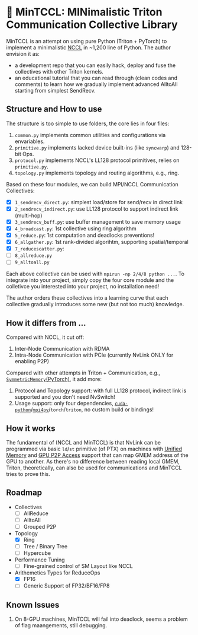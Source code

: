 # 🌱 MinTCCL: MINimalistic Triton Communication Collective Library

MinTCCL is an attempt on using pure Python (Triton + PyTorch) to implement a minimalistic [NCCL](https://github.com/NVIDIA/nccl) in ~1,200 line of Python. 
The author envision it as:
* a development repo that you can easily hack, deploy and fuse the collectives with other Triton kernels.
* an educational tutorial that you can read through (clean codes and comments) to learn how we gradually implement advanced AlltoAll starting from simplest SendRecv.

## Structure and How to use
The structure is too simple to use folders, the core lies in four files:
1. `common.py` implements common utilities and configurations via envariables.
2. `primitive.py` implements lacked device built-ins (like `syncwarp`) and 128-bit Ops.
3. `protocol.py` implements NCCL's LL128 protocol primitives, relies on `primitive.py`.
4. `topology.py` implements topology and routing algorithms, e.g., ring.

Based on these four modules, we can build MPI/NCCL Communication Collectives:
- [x] `1_sendrecv_direct.py`: simplest load/store for send/recv in direct link
- [x] `2_sendrecv_indirect.py`: use LL128 protocol to support indirect link (multi-hop)
- [x] `3_sendrecv_buff.py`: use buffer management to save memory usage
- [x] `4_broadcast.py`: 1st collective using ring algorithm
- [x] `5_reduce.py`: 1st computation and deadlocks preventions!
- [x] `6_allgather.py`: 1st rank-divided algorihtm, supporting spatial/temporal
- [x] `7_reducescatter.py`: 
- [ ] `8_allreduce.py`
- [ ] `9_alltoall.py` 

Each above collective can be used with `mpirun -np 2/4/8 python ...`.
To integrate into your project, simply copy the four core module and the colletivce you interested into your project, no installation need!

The author orders these collectives into a learning curve that each collective gradually introduces some new (but not too much) knowledge.

## How it differs from ...
Compared with NCCL, it cut off:
1. Inter-Node Communication with RDMA
2. Intra-Node Communication with PCIe (currently NvLink ONLY for enabling P2P)

Compared with other attempts in Triton + Communication, e.g., [`SymmetricMemory`(PyTorch)](https://dev-discuss.pytorch.org/t/pytorch-symmetricmemory-harnessing-nvlink-programmability-with-ease/2798), it add more:
1. Protocol and Topology support: with full LL128 protocol, indirect link is supported and you don't need NvSwitch!
2. Usage support: only four dependencies, [`cuda-python`](https://nvidia.github.io/cuda-python/cuda-bindings/latest/install.html)/[`mpi4py`](https://mpi4py.readthedocs.io/en/stable/)/`torch`/`triton`, no custom build or bindings!

## How it works
The fundamental of (NCCL and MinTCCL) is that NvLink can be programmed via basic `ld`/`st` primitive (of PTX)
on machines with [Unified Memory](https://developer.nvidia.com/blog/unified-memory-cuda-beginners/) 
and [GPU P2P Access](https://developer.nvidia.com/gpudirect)
support that can map GMEM address of the GPU to another. 
As there's no difference between reading local GMEM, Triton, theoretically, can also be used for communications and MinTCCL tries to prove this. 

## Roadmap
* Collectives
  - [ ] AllReduce
  - [ ] AlltoAll
  - [ ] Grouped P2P
* Topology
  - [x] Ring
  - [ ] Tree / Binary Tree
  - [ ] Hypercube
* Performance Tuning
  - [ ] Fine-grained control of SM Layout like NCCL
* Arithemetics Types for ReduceOps
  - [x] FP16 
  - [ ] Generic Support of FP32/BF16/FP8

## Known Issues
1. On 8-GPU machines, MinTCCL will fail into deadlock, seems a problem of flag maangements, still debugging.
